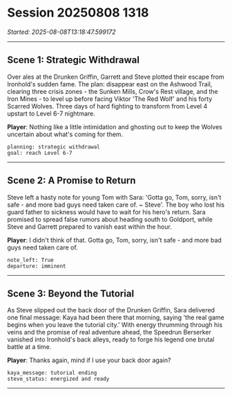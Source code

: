 # Session 20250808 1318

*Started: 2025-08-08T13:18:47.599172*

---

## Scene 1: Strategic Withdrawal

Over ales at the Drunken Griffin, Garrett and Steve plotted their escape from Ironhold's sudden fame. The plan: disappear east on the Ashwood Trail, clearing three crisis zones - the Sunken Mills, Crow's Rest village, and the Iron Mines - to level up before facing Viktor 'The Red Wolf' and his forty Scarred Wolves. Three days of hard fighting to transform from Level 4 upstart to Level 6-7 nightmare.

**Player**: Nothing like a little intimidation and ghosting out to keep the Wolves uncertain about what's coming for them.

```
planning: strategic withdrawal
goal: reach Level 6-7
```

---

## Scene 2: A Promise to Return

Steve left a hasty note for young Tom with Sara: 'Gotta go, Tom, sorry, isn't safe - and more bad guys need taken care of. ~ Steve'. The boy who lost his guard father to sickness would have to wait for his hero's return. Sara promised to spread false rumors about heading south to Goldport, while Steve and Garrett prepared to vanish east within the hour.

**Player**: I didn't think of that. Gotta go, Tom, sorry, isn't safe - and more bad guys need taken care of.

```
note_left: True
departure: imminent
```

---

## Scene 3: Beyond the Tutorial

As Steve slipped out the back door of the Drunken Griffin, Sara delivered one final message: Kaya had been there that morning, saying 'the real game begins when you leave the tutorial city.' With energy thrumming through his veins and the promise of real adventure ahead, the Speedrun Berserker vanished into Ironhold's back alleys, ready to forge his legend one brutal battle at a time.

**Player**: Thanks again, mind if I use your back door again?

```
kaya_message: tutorial ending
steve_status: energized and ready
```

---

